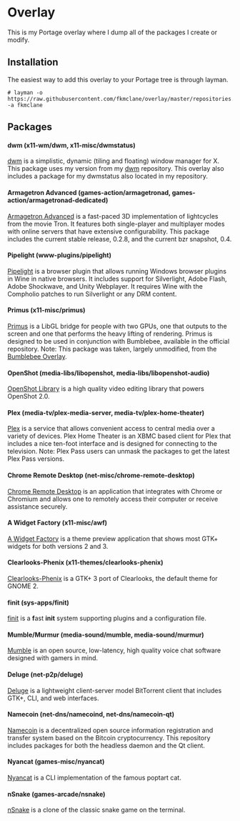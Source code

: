 Overlay
=======
This is my Portage overlay where I dump all of the packages I create or modify.

Installation
------------
The easiest way to add this overlay to your Portage tree is through layman.

```
# layman -o https://raw.githubusercontent.com/fkmclane/overlay/master/repositories.xml -a fkmclane
```

Packages
--------
#### dwm (x11-wm/dwm, x11-misc/dwmstatus) ####
[dwm](http://dwm.suckless.org/) is a simplistic, dynamic (tiling and floating) window manager for X. This package uses my version from my [dwm](https://github.com/fkmclane/dwm) repository. This overlay also includes a package for my dwmstatus also located in my repository.

#### Armagetron Advanced (games-action/armagetronad, games-action/armagetronad-dedicated) ####
[Armagetron Advanced](http://armagetronad.org/) is a fast-paced 3D implementation of lightcycles from the movie Tron. It features both single-player and multiplayer modes with online servers that have extensive configurability. This package includes the current stable release, 0.2.8, and the current bzr snapshot, 0.4.

#### Pipelight (www-plugins/pipelight) ####
[Pipelight](http://pipelight.net/) is a browser plugin that allows running Windows browser plugins in Wine in native browsers. It includes support for Silverlight, Adobe Flash, Adobe Shockwave, and Unity Webplayer. It requires Wine with the Compholio patches to run Silverlight or any DRM content.

#### Primus (x11-misc/primus) ####
[Primus](https://github.com/amonakov/primus) is a LibGL bridge for people with two GPUs, one that outputs to the screen and one that performs the heavy lifting of rendering. Primus is designed to be used in conjunction with Bumblebee, available in the official repository. Note: This package was taken, largely unmodified, from the [Bumblebee Overlay](https://github.com/Bumblebee-Project/bumblebee-gentoo).

#### OpenShot (media-libs/libopenshot, media-libs/libopenshot-audio) ####
[OpenShot Library](https://launchpad.net/libopenshot) is a high quality video editing library that powers OpenShot 2.0.

#### Plex (media-tv/plex-media-server, media-tv/plex-home-theater) ####
[Plex](http://plex.tv/) is a service that allows convenient access to central media over a variety of devices. Plex Home Theater is an XBMC based client for Plex that includes a nice ten-foot interface and is designed for connecting to the television. Note: Plex Pass users can unmask the packages to get the latest Plex Pass versions.

#### Chrome Remote Desktop (net-misc/chrome-remote-desktop) ####
[Chrome Remote Desktop](http://chrome.google.com/remotedesktop) is an application that integrates with Chrome or Chromium and allows one to remotely access their computer or receive assistance securely.

#### A Widget Factory (x11-misc/awf) ####
[A Widget Factory](https://github.com/valr/awf) is a theme preview application that shows most GTK+ widgets for both versions 2 and 3.

#### Clearlooks-Phenix (x11-themes/clearlooks-phenix) ####
[Clearlooks-Phenix](https://github.com/jpfleury/Clearlooks-Phenix) is a GTK+ 3 port of Clearlooks, the default theme for GNOME 2.

#### finit (sys-apps/finit) ####
[finit](https://github.com/troglobit/finit) is a **f**ast **init** system supporting plugins and a configuration file.

#### Mumble/Murmur (media-sound/mumble, media-sound/murmur) ####
[Mumble](http://mumble.info/) is an open source, low-latency, high quality voice chat software designed with gamers in mind.

#### Deluge (net-p2p/deluge) ####
[Deluge](http://deluge-torrent.org/) is a lightweight client-server model BitTorrent client that includes GTK+, CLI, and web interfaces.

#### Namecoin (net-dns/namecoind, net-dns/namecoin-qt) ####
[Namecoin](http://namecoin.info/) is a decentralized open source information registration and transfer system based on the Bitcoin cryptocurrency. This repository includes packages for both the headless daemon and the Qt client.

#### Nyancat (games-misc/nyancat) ####
[Nyancat](https://github.com/klange/nyancat) is a CLI implementation of the famous poptart cat.

#### nSnake (games-arcade/nsnake) ####
[nSnake](https://github.com/alexdantas/nSnake) is a clone of the classic snake game on the terminal.
